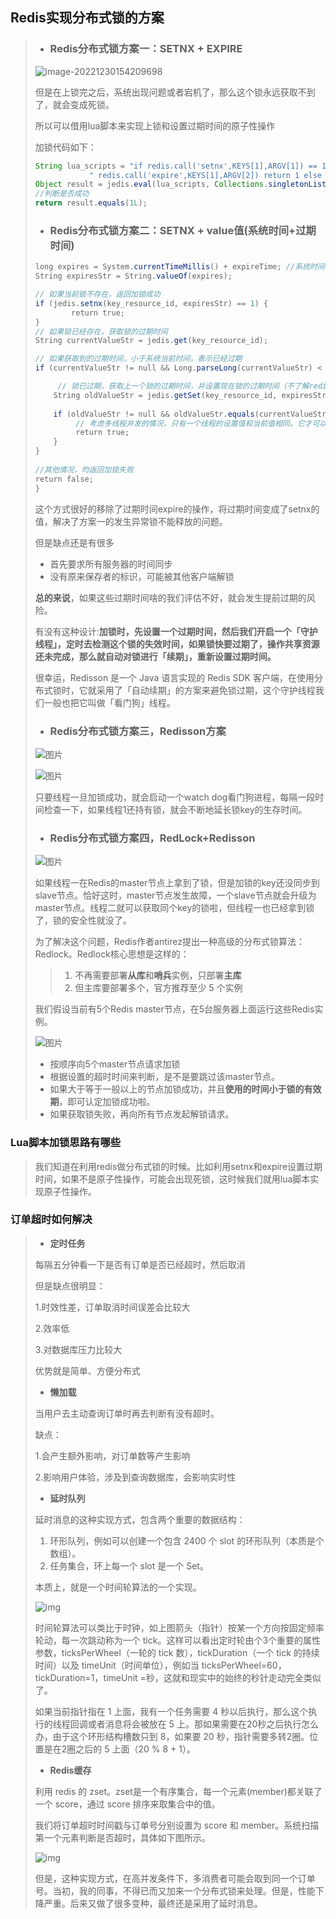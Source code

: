 ## Redis实现分布式锁的方案

> - ### Redis分布式锁方案一：SETNX + EXPIRE
>
> ![image-20221230154209698](%E5%88%86%E5%B8%83%E5%BC%8F%E9%94%81/image-20221230154209698.png)
>
> 但是在上锁完之后，系统出现问题或者宕机了，那么这个锁永远获取不到了，就会变成死锁。
>
> 所以可以借用lua脚本来实现上锁和设置过期时间的原子性操作
>
> 加锁代码如下：
>
> ```java
> String lua_scripts = "if redis.call('setnx',KEYS[1],ARGV[1]) == 1 then" +
>             " redis.call('expire',KEYS[1],ARGV[2]) return 1 else return 0 end";   
> Object result = jedis.eval(lua_scripts, Collections.singletonList(key_resource_id), Collections.singletonList(values));
> //判断是否成功
> return result.equals(1L);
> ```
>
> - ### Redis分布式锁方案二：SETNX + value值(系统时间+过期时间)
>
> ```java
> long expires = System.currentTimeMillis() + expireTime; //系统时间+设置的过期时间
> String expiresStr = String.valueOf(expires);
> 
> // 如果当前锁不存在，返回加锁成功
> if (jedis.setnx(key_resource_id, expiresStr) == 1) {
>         return true;
> } 
> // 如果锁已经存在，获取锁的过期时间
> String currentValueStr = jedis.get(key_resource_id);
> 
> // 如果获取到的过期时间，小于系统当前时间，表示已经过期
> if (currentValueStr != null && Long.parseLong(currentValueStr) < System.currentTimeMillis()) {
> 
>      // 锁已过期，获取上一个锁的过期时间，并设置现在锁的过期时间（不了解redis的getSet命令的小伙伴，可以去官网看下哈）
>     String oldValueStr = jedis.getSet(key_resource_id, expiresStr);
>     
>     if (oldValueStr != null && oldValueStr.equals(currentValueStr)) {
>          // 考虑多线程并发的情况，只有一个线程的设置值和当前值相同，它才可以加锁
>          return true;
>     }
> }
>         
> //其他情况，均返回加锁失败
> return false;
> }
> 
> ```
>
> 这个方式很好的移除了过期时间expire的操作，将过期时间变成了setnx的值，解决了方案一的发生异常锁不能释放的问题。
>
> 但是缺点还是有很多
>
> - 首先要求所有服务器的时间同步
> - 没有原来保存者的标识，可能被其他客户端解锁
>
> 
>
> **总的来说**，如果这些过期时间啥的我们评估不好，就会发生提前过期的风险。
>
> 有没有这种设计:**加锁时，先设置一个过期时间，然后我们开启一个「守护线程」，定时去检测这个锁的失效时间，如果锁快要过期了，操作共享资源还未完成，那么就自动对锁进行「续期」，重新设置过期时间。**
>
> 很幸运，Redisson 是一个 Java 语言实现的 Redis SDK 客户端，在使用分布式锁时，它就采用了「自动续期」的方案来避免锁过期，这个守护线程我们一般也把它叫做「看门狗」线程。
>
> - ### Redis分布式锁方案三，Redisson方案
>
> ![图片](%E5%88%86%E5%B8%83%E5%BC%8F%E9%94%81/640.png)
>
> ![图片](%E5%88%86%E5%B8%83%E5%BC%8F%E9%94%81/640-1672390858985-3.png)
>
> 只要线程一旦加锁成功，就会启动一个watch dog看门狗进程，每隔一段时间检查一下，如果线程1还持有锁，就会不断地延长锁key的生存时间。
>
> - ### Redis分布式锁方案四，RedLock+Redisson
>
> ![图片](%E5%88%86%E5%B8%83%E5%BC%8F%E9%94%81/640-1672391032963-6.png)
>
> 如果线程一在Redis的master节点上拿到了锁，但是加锁的key还没同步到slave节点。恰好这时，master节点发生故障，一个slave节点就会升级为master节点。线程二就可以获取同个key的锁啦，但线程一也已经拿到锁了，锁的安全性就没了。
>
> 为了解决这个问题，Redis作者antirez提出一种高级的分布式锁算法：Redlock。Redlock核心思想是这样的：
>
> > 1. 不再需要部署**从库**和**哨兵**实例，只部署**主库**
>> 2. 但主库要部署多个，官方推荐至少 5 个实例
> 
> 我们假设当前有5个Redis master节点，在5台服务器上面运行这些Redis实例。
>
> ![图片](%E5%88%86%E5%B8%83%E5%BC%8F%E9%94%81/640-1672391160945-9.png)
>
> - 按顺序向5个master节点请求加锁
>- 根据设置的超时时间来判断，是不是要跳过该master节点。
> - 如果大于等于一般以上的节点加锁成功，并且**使用的时间小于锁的有效期**，即可认定加锁成功啦。
> - 如果获取锁失败，再向所有节点发起解锁请求。



### Lua脚本加锁思路有哪些

> 我们知道在利用redis做分布式锁的时候。比如利用setnx和expire设置过期时间，如果不是原子性操作，可能会出现死锁，这时候我们就用lua脚本实现原子性操作。



### 订单超时如何解决

> - **定时任务**
>
> 每隔五分钟看一下是否有订单是否已经超时，然后取消
>
> 但是缺点很明显：
>
> 1.时效性差，订单取消时间误差会比较大
>
> 2.效率低
>
> 3.对数据库压力比较大
>
> 优势就是简单、方便分布式
>
> - **懒加载**
>
> 当用户去主动查询订单时再去判断有没有超时。
>
> 缺点：
>
> 1.会产生额外影响，对订单数等产生影响
>
> 2.影响用户体验，涉及到查询数据库，会影响实时性
>
> - **延时队列**
>
> 延时消息的这种实现方式，包含两个重要的数据结构：
>
> 1. 环形队列，例如可以创建一个包含 2400 个 slot 的环形队列（本质是个数组）。
> 2. 任务集合，环上每一个 slot 是一个 Set。
>
> 本质上，就是一个时间轮算法的一个实现。
>
> ![img](分布式锁/7000.png)
>
> 时间轮算法可以类比于时钟，如上图箭头（指针）按某一个方向按固定频率轮动，每一次跳动称为一个 tick。这样可以看出定时轮由个3个重要的属性参数，ticksPerWheel（一轮的 tick 数），tickDuration（一个 tick 的持续时间）以及 timeUnit（时间单位），例如当 ticksPerWheel=60，tickDuration=1，timeUnit =秒，这就和现实中的始终的秒针走动完全类似了。
>
> 如果当前指针指在 1 上面，我有一个任务需要 4 秒以后执行，那么这个执行的线程回调或者消息将会被放在 5 上。那如果需要在20秒之后执行怎么办，由于这个环形结构槽数只到 8，如果要 20 秒，指针需要多转2圈。位置是在2圈之后的 5 上面（20 % 8 + 1）。
>
> - **Redis缓存**
>
> 利用 redis 的 zset。zset是一个有序集合，每一个元素(member)都关联了一个 score，通过 score 排序来取集合中的值。
>
> 我们将订单超时时间戳与订单号分别设置为 score 和 member。系统扫描第一个元素判断是否超时，具体如下图所示。
>
> ![img](分布式锁/7000-1679890810941-3.png)
>
> 但是，这种实现方式，在高并发条件下，多消费者可能会取到同一个订单号。当初，我的同事，不得已而又加来一个分布式锁来处理。但是，性能下降严重。后来又做了很多变种，最终还是采用了延时消息。
